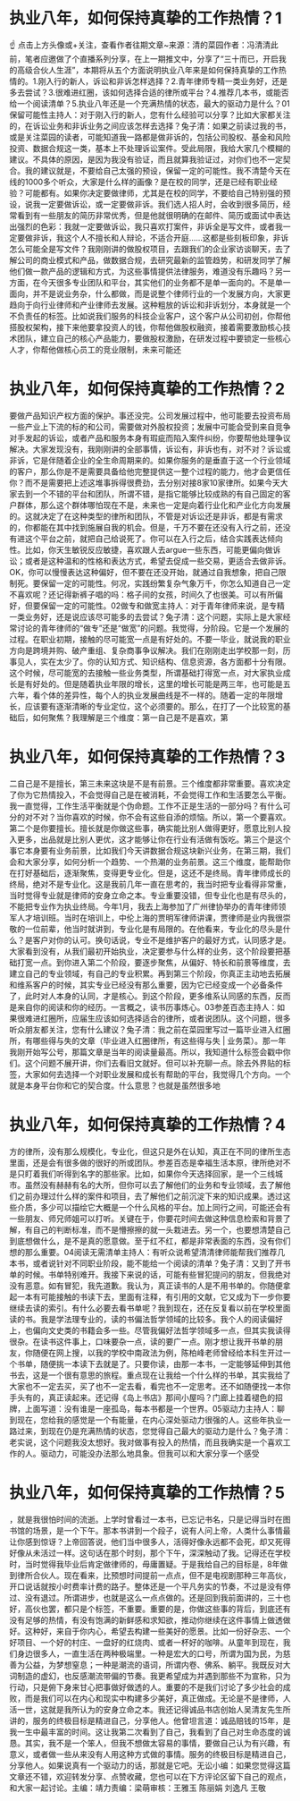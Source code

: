 # 执业八年，如何保持真挚的工作热情？1

☝ 点击上方头像或+关注，查看作者往期文章~来源：清的菜园作者：冯清清此前，笔者应邀做了个直播系列分享，在上一期推文中，分享了“三十而已，开启我的高级合伙人生涯”，本期将从五个方面说明执业八年来是如何保持真挚的工作热情的。1.刚入行的新人，诉讼和非诉怎样选择？2.青年律师专精一类业务好，还是多去尝试？3.很难进红圈，该如何选择合适的律所或平台？4.推荐几本书，或能否给一个阅读清单？5.执业八年还是一个充满热情的状态，最大的驱动力是什么？01保留可能性主持人：对于刚入行的新人，您有什么经验可以分享？比如大家都关注的，在诉讼业务和非诉业务之间应该怎样去选择？兔子清：如果之前读过我的书，或是关注菜园的读者，可能知道我一路都是做非诉的，包括公司股权、基金和风险投资、数据合规这一类，基本上不处理诉讼案件。受此局限，我给大家几个模糊的建议。不具体的原因，是因为我没有验证，而且就算我验证过，对你们也不一定契合。我的建议就是，不要给自己太强的预设，保留一定的可能性。我不清楚今天在线的1000多个听众，大家是什么样的画像？是在校的同学，还是已经有职业经验？可能都有。如果你决定要做律师，尤其是在校的同学，不要给自己特别强的预设，说我一定要做诉讼，或一定要做非诉。我们选人招人时，会收到很多简历，经常看到有一些朋友的简历非常优秀，但是他就很明确的在邮件、简历或面试中表达出强烈的色彩：我就一定要做诉讼，我只喜欢打案件，非诉全是写文件，或者我一定要做非诉，我这个人不擅长和人辩论，不适合开庭……这都是些刻板印象，非诉怎么可能全是写文件？我刚刚讲的做股权项目，去跟我们的企业家访谈聊天，去了解公司的商业模式和产品，做数据合规，去研究最新的监管趋势，和研发同学了解他们做一款产品的逻辑和方式，为这些事情提供法律服务，难道没有乐趣吗？另一方面，在今天很多专业团队和平台，其实他们的业务都不是单一面向的。不是单一面向，并不是说业务杂，什么都做，而是说整个律师行业的一个发展方向，大家更趋向于向行业律师和产业律师去发展。这种粗放的诉讼和非诉划分，本身就是一个不负责任的标签。比如说我们服务的科技企业客户，这个客户从公司初创，你帮他搭股权架构，接下来他要拿投资人的钱，你帮他做股权融资，接着需要激励核心技术团队，建立自己的核心产品能力，要做股权激励，在研发过程中要锁定一些核心人才，你帮他做核心员工的竞业限制，未来可能还

# 执业八年，如何保持真挚的工作热情？2

要做产品知识产权方面的保护。事还没完。公司发展过程中，他可能要去投资布局一些产业上下流的标的和公司，需要做对外股权投资；发展中可能会受到来自竞争对手发起的诉讼，或者产品和服务本身有瑕疵而陷入案件纠纷，你要帮他处理争议解决。大家发现没有，我刚刚讲的全部事情，诉讼有，非诉也有，对不对？诉讼或非诉，它是伴随着企业的全生命周期来的。如果你服务的是垂直于这一个行业领域的客户，那么你是不是需要具备给他完整提供这一整个过程的能力，他才会更信任你？而不是需要把上述这堆事拆得很费劲，去分别对接8家10家律所。如果今天大家去到一个不错的平台和团队，所谓不错，是指它能够比较成熟的有自己固定的客户群体，那么这个群体哪怕现在不是，未来也一定是向着行业化和产业化方向发展的。这就决定了在这种类型的律所和团队，不管是对诉讼还是非诉，都是有需求的，你都能在其中找到施展自我的机会。但是，千万不要在还没有入行之前，还没有进这个平台之前，就把自己给说死了。你可以在入行之后，结合实践表达倾向性。比如，你天生敏锐反应敏捷，喜欢跟人去argue一些东西，可能更偏向做诉讼；或者是这种温和的性格和表达方式，希望去促成一些交易，更适合去做非诉。OK，你可以慢慢表达这种偏好，但不要在还没开始，就通过自我想象，把自己限制死。要保留一定的可能性。何况，实践纷繁复杂气象万千，你怎么知道自己一定不喜欢呢？还记得新裤子唱的吗：格子间的女孩，时间久了也很美。可以有所偏好，但要保留一定的可能性。02做专和做宽主持人：对于青年律师来说，是专精一类业务好，还是说应该尽可能多的去尝试？兔子清：这个问题，实际上是大家经常讨论的青年律师的“做专”还是“做宽”的问题。我觉得，分阶段。它是一个发展的过程。在职业初期，接触的尽可能宽一点是有好处的。不要一毕业，就说我的职业方向是跨境并购、破产重组、复杂商事争议解决。我们在刚刚走出学校那一刻，历事见人，实在太少了。你的认知方式、知识结构、信息资源，各方面都十分有限。这个时候，尽可能宽的去接触一些业务类型，所谓基础打得宽一点，对大家执业成长是有好处的。但是随着执业年限的增长，这里的增长可能是两三年，也可能是五六年，看个体的差异性，每个人的执业发展曲线是不一样的。随着一定的年限增长，应该要有逐渐清晰的专业定位，这个必须要的。那么，在打了一个比较宽的基础后，如何聚焦？我理解是三个维度：第一自己是不是喜欢，第

# 执业八年，如何保持真挚的工作热情？3

二自己是不是擅长，第三未来这块是不是有前景。三个维度都非常重要。喜欢决定了你为它热情投入，不会觉得自己是在被消耗，不会觉得工作和生活要怎么平衡。我一直觉得，工作生活平衡就是个伪命题。工作不正是生活的一部分吗？有什么可分的对不对？当你喜欢的时候，你不会有这些自添的烦恼。所以，第一个要喜欢。第二个是你要擅长。擅长就是你做这些事，确实能比别人做得更好，愿意比别人投入更多，出品就是比别人更优，这才能够让你在行业有活做有饭吃。第三个是这个事它本身要有业务前景，比如我们今天讲数据合规这块新兴业务，在第三期，我们会和大家分享，如何分析一个趋势、一个热潮的业务前景。这三个维度，能帮助你在打好基础后，逐渐聚焦，变得更专业化。但是，这还不是终局。青年律师成长的终局，绝对不是专业化。这是我前几年一直在思考的，我当时把专业看得非常重，当时觉得专业就是律师的安身立命之本。专业重要没错，但专业化也是有尽头的，不能把专业作为执业终局。今年1月，我去上海参加了广州律协举办的青年律师领军人才培训班。当时在培训上，中伦上海的贾明军律师讲课，贾律师是业内我很崇敬的一位前辈，他当时就讲到，专业化是有局限的。在他看来，专业化的尽头是什么？是客户对你的认可。换句话说，专业不是维护客户的最好方式，认同感才是。大家看到没有，从我们最初开始执业，决定要参与什么样的业务，这个阶段要把基础打宽一点。到你进入第二个阶段，要逐步聚焦，从偏好、特长和前景等维度，去建立自己的专业领域，有自己的专业积累。再到第三个阶段，你真正主动地去拓展和维系客户的时候，其实专业已经没有那么重要，因为它已经变成一个必备条件了，此时对人本身的认同，才是核心。到这个阶段，更多维系认同感的东西，反而是来自你的阅读和你的经历。一言概之，读书历事炼心。03参差百态主持人：如果很难进红圈所，应届生应该如何选择适合的律所，或者说团队。这个问题，很多听众朋友都关注，您有什么建议？兔子清：我之前在菜园里写过一篇毕业进入红圈所，有哪些得与失的文章（毕业进入红圈律所，有这些得与失 | 业务菜）。那一年我刚开始写公号，那篇文章是当年的阅读量最高。所以，我知道什么标签会戳中你们。这个问题不展开讲，你们去看旧文就好。但可以补充聊一点。除去外界贴的标签，大家如何去选择一个对职业发展和成长有帮助的平台，我觉得几个方向。一个就是本身平台你和它的契合度。什么意思？也就是虽然很多地

# 执业八年，如何保持真挚的工作热情？4

方的律所，没有那么规模化，专业化，但这只是外在认知，真正在不同的律所生态里面，还是会有很多做的很好的所或团队。参差百态是幸福生活本原，律所绝对不是只盯着我们听得到名字的那些家。比如，如果你今天选择回家，是一个三线城市。虽然没有赫赫有名的大所，但你可以去了解他们的业务和专业领域，去了解他们之前办理过什么样的案件和项目，去了解他们之前沉淀下来的知识成果。透过这些介质，多少可以描绘它大概是一个什么风格的平台。加上同行之间，可能还会有一些朋友、师兄师姐可以打听。关键在于，你要花时间去做这种信息检索和背景了解，有自己的判断标准，而不是懵擦擦的就一头栽进去。另一个，也要想清楚自己到底想做什么，是不是真的愿意做。至于红不红，都是非常表面的东西，没有你们想的那么重要。04阅读无需清单主持人：有听众说希望清清律师能帮我们推荐几本书，或者说针对不同职业阶段，能不能给一个阅读的清单？兔子清：又到了开书单的时候。书单特别难开。我接下来说的话，可能有些冒犯提问的朋友，但我绝对没有恶意。如有冒犯，我先道歉。我认为，真正读书的人是不用书单的。你随便拿起一本有可能接触的书读下去，里面有注释，有引用的文献，它又成为下一步你要继续去读的索引。有什么必要去看书单呢？我到现在，还在反复看以前在学校里面读的书。我是学法理专业的，读的书偏法哲学领域的比较多。我个人的阅读偏好上，也偏向文史类的书籍会多一些。尽管我偏好法哲学领域多一点，但其实我读得很杂。在读书这件事上，口味要杂一点，读的要广一点。刚才想让我开书单的朋友，你随便在网上搜，以我的学校中南政法为例，陈柏峰老师曾经给本科生开过一个书单，随便挑一本读下去就是了。只要你读，由那一本书，一定能够延伸到其他书去，这是一个很有意思的旅程。重点现在让我给一个什么样的书单，其实我给了大家也不一定去买，买了也不一定去看，看完也不一定思考。还不如随便找一本你手头有的，真正读起来。还记得《岛上书店》那间小屋吗？门廊上挂着褪色的招牌，上面写道：没有谁是一座孤岛，每本书都是一个世界。05驱动力主持人：聊到现在，您给我的感觉是一个有能量，在内心深处驱动力很强的人。这些年执业一路过来，到现在仍是充满热情的状态，您觉得自己最大的驱动力是什么？兔子清：老实说，这个问题我没太想好。我对做事有投入的热情，而且我确实是一个喜欢工作的人。驱动力，可能没办法那么地具象。但我可以和大家分享一个感受

# 执业八年，如何保持真挚的工作热情？5

，就是我很怕时间的流逝。上学时曾看过一本书，已忘记书名，只是记得当时在图书馆的场景，是一个下午。那本书讲到一个段子，说有人问上帝，人类什么事情最让你感到惊讶？上帝回答说，他们当中很多人，活得好像永远都不会死，却又死得好像从未活过一样。这句话在那个时刻，那个下午，深深触动了我。记得还在学校时，当时觉得我毕业后肯定做律师的，毋庸置疑。于是我给自己的目标是，8年做到律所合伙人。现在看来，比预想时间提前一点点，但不是电视剧那种三年高伙，开口说话就按小时费率计费的路子。整体还是一个平凡务实的节奏，不过是没有停过、没有退过。所谓进步，也就是这么一点点做的。还是回到我前面讲的，三十也好，高伙也罢，都只是个标签，不重要。重要的是，你做这些事的背后，到底还有没有足够的热情，有没有饱满的新鲜感和求知欲，推动你继续在这件事情上做透做好。这种好，来自于你内心，希望去构建一些美好的愿景。比如一份好杂志、一个好项目、一个好的村庄、一盘好的红烧肉、或者一杯好的咖啡。从童年到现在，我们身边很多人，一直生活在两种极端里。一种是宏大的口号，所谓为国为民，为慈善为公益，为梦想窒息；一种是潮流的语词，所谓内卷、佛系、躺平。我既反对大词制造的虚幻，也反感潮流带偏的节奏。我更希望成为并遇到那些不为宣称，只为行动，只是俯下身来甘心把事做好做透的人。重要的不是我们讨论了多少社会的成败，而是我们可以在内心和现实中构建多少美好，真正做成。无论是不是律师，人活一世，这就是我所认为的安身立命之本。我还记得诚品书店创始人吴清友先生所讲的，服务的终极目标是精进自己，分享他人。他曾坦言道：诚品赔钱的15年，是我一生中最丰富的时间。这让我第二次看到了自己，我看到了自己对生命态度的诚恳。其实，我不是一个笨人，但我不想做太容易的事情，要做自己认为有兴趣，有意义，或者做一些从来没有人用这种方式做的事情。服务的终极目标是精进自己，分享他人。如果说真有一个驱动力的话，那就是它吧。无讼小编：如果您觉得这篇文章还不错，欢迎转发分享、点赞收藏，您也可以在下方评论区留下自己的观点，和大家一起讨论。主编：靖力责编：梁萌审核：王雅玉 陈丽娟 刘逸凡 王敬

